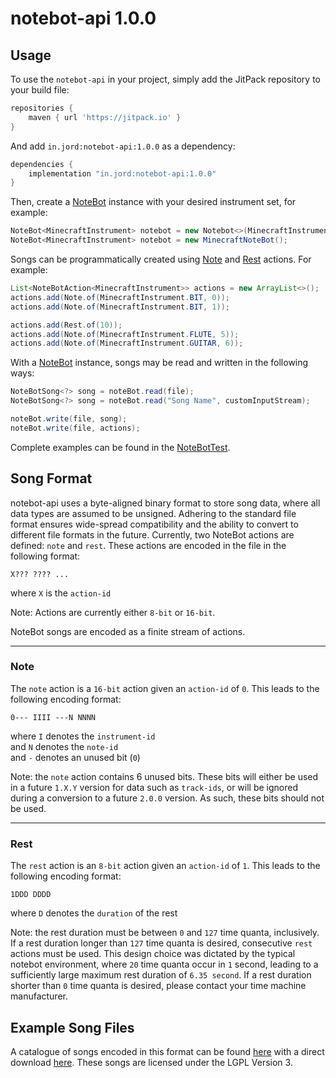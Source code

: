 # notebot-api 1.0.0

## Usage
To use the `notebot-api` in your project, simply add the JitPack repository to your build file:
```groovy
repositories {
    maven { url 'https://jitpack.io' }
}
```

And add `in.jord:notebot-api:1.0.0` as a dependency:
```groovy
dependencies {
    implementation "in.jord:notebot-api:1.0.0"
}
```

Then, create a [NoteBot](https://github.com/Jordin/notebot-api/blob/master/src/main/java/in/jord/notebot/api/NoteBot.java) instance with your desired instrument set, for example:
```java
NoteBot<MinecraftInstrument> notebot = new Notebot<>(MinecraftInstrument.class);
NoteBot<MinecraftInstrument> notebot = new MinecraftNoteBot();
```

Songs can be programmatically created using [Note](https://github.com/Jordin/notebot-api/blob/master/src/main/java/in/jord/notebot/api/action/Note.java) and [Rest](https://github.com/Jordin/notebot-api/blob/master/src/main/java/in/jord/notebot/api/action/Rest.java) actions.
For example:
```java
List<NoteBotAction<MinecraftInstrument>> actions = new ArrayList<>();
actions.add(Note.of(MinecraftInstrument.BIT, 0));
actions.add(Note.of(MinecraftInstrument.BIT, 1));

actions.add(Rest.of(10));
actions.add(Note.of(MinecraftInstrument.FLUTE, 5));
actions.add(Note.of(MinecraftInstrument.GUITAR, 6));
```

With a [NoteBot](https://github.com/Jordin/notebot-api/blob/master/src/main/java/in/jord/notebot/api/NoteBot.java) instance, songs may be read and written in the following ways:

```java
NoteBotSong<?> song = noteBot.read(file);
NoteBotSong<?> song = noteBot.read("Song Name", customInputStream);

noteBot.write(file, song);
noteBot.write(file, actions);
```

Complete examples can be found in the [NoteBotTest](https://github.com/Jordin/notebot-api/blob/master/src/test/java/in/jord/notebot/api/NoteBotTest.java).

## Song Format

notebot-api uses a byte-aligned binary format to store song data, where all data types are assumed to be unsigned. 
Adhering to the standard file format ensures wide-spread compatibility and the ability to convert to different file formats in the future.
Currently, two NoteBot actions are defined: `note` and `rest`. These actions are encoded in the file in the following format:
```
X??? ???? ...
```
where `X` is the `action-id`  

Note: Actions are currently either `8-bit` or `16-bit`.

NoteBot songs are encoded as a finite stream of actions.

---

### Note
The `note` action is a `16-bit` action given an `action-id` of `0`. This leads to the following encoding format:
```
0--- IIII ---N NNNN
```
where `I` denotes the `instrument-id`  
and `N` denotes the `note-id`  
and `-` denotes an unused bit (`0`)

Note: the `note` action contains 6 unused bits. These bits will either be used in a future `1.X.Y` version for data such as `track-ids`, or will be ignored during a conversion to a future `2.0.0` version. 
As such, these bits should not be used.

---

### Rest
The `rest` action is an `8-bit` action given an `action-id` of `1`. This leads to the following encoding format:
```
1DDD DDDD
```
where `D` denotes the `duration` of the rest

Note: the rest duration must be between `0` and `127` time quanta, inclusively. If a rest duration longer than `127` time quanta is desired, consecutive `rest` actions must be used.
This design choice was dictated by the typical notebot environment, where `20` time quanta occur in `1` second, leading to a sufficiently large maximum rest duration of `6.35 second`. 
If a rest duration shorter than `0` time quanta is desired, please contact your time machine manufacturer.

## Example Song Files

A catalogue of songs encoded in this format can be found [here](https://github.com/Jordin/notebot-songs/tree/notebot-1.0.0) 
with a direct download [here](https://github.com/Jordin/notebot-songs/archive/notebot-1.0.0.zip). 
These songs are licensed under the LGPL Version 3.
